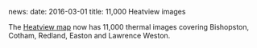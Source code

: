 news:
date: 2016-03-01
title: 11,000 Heatview images

The [Heatview map](http://www.heatview.co.uk) now has 11,000 thermal images
covering Bishopston, Cotham, Redland, Easton and Lawrence Weston.
